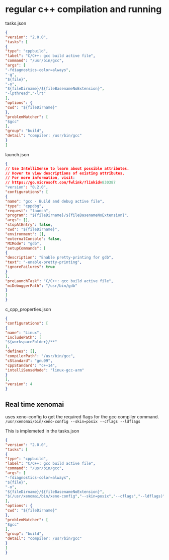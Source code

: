# regular c++ compilation and running

tasks.json

``` json
{
"version": "2.0.0",
"tasks": [
{
"type": "cppbuild",
"label": "C/C++: gcc build active file",
"command": "/usr/bin/gcc",
"args": [
"-fdiagnostics-color=always",
"-g",
"${file}",
"-o",
"${fileDirname}/${fileBasenameNoExtension}",
"-lpthread","-lrt"
],
"options": {
"cwd": "${fileDirname}"
},
"problemMatcher": [
"$gcc"
],
"group": "build",
"detail": "compiler: /usr/bin/gcc"
}
]
```

launch.json
```json
{
// Use IntelliSense to learn about possible attributes.
// Hover to view descriptions of existing attributes.
// For more information, visit:
// https://go.microsoft.com/fwlink/?linkid=830387
"version": "0.2.0",
"configurations": [
{
"name": "gcc - Build and debug active file",
"type": "cppdbg",
"request": "launch",
"program": "${fileDirname}/${fileBasenameNoExtension}",
"args": [],
"stopAtEntry": false,
"cwd": "${fileDirname}",
"environment": [],
"externalConsole": false,
"MIMode": "gdb",
"setupCommands": [
{
"description": "Enable pretty-printing for gdb",
"text": "-enable-pretty-printing",
"ignoreFailures": true
}
],
"preLaunchTask": "C/C++: gcc build active file",
"miDebuggerPath": "/usr/bin/gdb"
}
]
}
```

c_cpp_properties.json
```json
{
"configurations": [
{
"name": "Linux",
"includePath": [
"${workspaceFolder}/**"
],
"defines": [],
"compilerPath": "/usr/bin/gcc",
"cStandard": "gnu99",
"cppStandard": "c++14",
"intelliSenseMode": "linux-gcc-arm"
}
],
"version": 4
}
```

## Real time xenomai

uses xeno-config to get the required flags for the gcc compiler command.
`/usr/xenomai/bin/xeno-config --skin=posix --cflags --ldflags`

This is implemeted in the tasks.json

```json
{
"version": "2.0.0",
"tasks": [
{
"type": "cppbuild",
"label": "C/C++: gcc build active file",
"command": "/usr/bin/gcc",
"args": [
"-fdiagnostics-color=always",
"${file}",
"-o",
"${fileDirname}/${fileBasenameNoExtension}",
"$(/usr/xenomai/bin/xeno-config","--skin=posix","--cflags","--ldflags)"
],
"options": {
"cwd": "${fileDirname}"
},
"problemMatcher": [
"$gcc"
],
"group": "build",
"detail": "compiler: /usr/bin/gcc"
}
]
}
```
